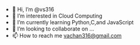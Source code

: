 - 👋 Hi, I’m @vs316
- 👀 I’m interested in Cloud Computing
- 🌱 I’m currently learning Python,C,and JavaScript
- 💞️ I’m looking to collaborate on ...
- 📫 How to reach me vachan316@gmail.com

<!---
vs316/vs316 is a ✨ special ✨ repository because its `README.md` (this file) appears on your GitHub profile.
You can click the Preview link to take a look at your changes.
--->
